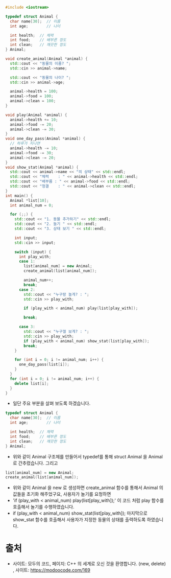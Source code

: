 ```C++
#include <iostream>

typedef struct Animal {
  char name[30];  // 이름
  int age;        // 나이

  int health;  // 체력
  int food;    // 배부른 정도
  int clean;   // 깨끗한 정도
} Animal;

void create_animal(Animal *animal) {
  std::cout << "동물의 이름? ";
  std::cin >> animal->name;

  std::cout << "동물의 나이? ";
  std::cin >> animal->age;

  animal->health = 100;
  animal->food = 100;
  animal->clean = 100;
}

void play(Animal *animal) {
  animal->health += 10;
  animal->food -= 20;
  animal->clean -= 30;
}
void one_day_pass(Animal *animal) {
  // 하루가 지나면
  animal->health -= 10;
  animal->food -= 30;
  animal->clean -= 20;
}
void show_stat(Animal *animal) {
  std::cout << animal->name << "의 상태" << std::endl;
  std::cout << "체력    : " << animal->health << std::endl;
  std::cout << "배부름 : " << animal->food << std::endl;
  std::cout << "청결    : " << animal->clean << std::endl;
}
int main() {
  Animal *list[10];
  int animal_num = 0;

  for (;;) {
    std::cout << "1. 동물 추가하기" << std::endl;
    std::cout << "2. 놀기 " << std::endl;
    std::cout << "3. 상태 보기 " << std::endl;

    int input;
    std::cin >> input;

    switch (input) {
      int play_with;
      case 1:
        list[animal_num] = new Animal;
        create_animal(list[animal_num]);

        animal_num++;
        break;
      case 2:
        std::cout << "누구랑 놀게? : ";
        std::cin >> play_with;

        if (play_with < animal_num) play(list[play_with]);

        break;

      case 3:
        std::cout << "누구껄 보게? : ";
        std::cin >> play_with;
        if (play_with < animal_num) show_stat(list[play_with]);
        break;
    }

    for (int i = 0; i != animal_num; i++) {
      one_day_pass(list[i]);
    }
  }
  for (int i = 0; i != animal_num; i++) {
    delete list[i];
  }
}
```
  * 일단 주요 부분을 살펴 보도록 하겠습니다.

```C++
typedef struct Animal {
  char name[30];  // 이름
  int age;        // 나이

  int health;  // 체력
  int food;    // 배부른 정도
  int clean;   // 깨끗한 정도
} Animal;
```

  * 위와 같이 Animal 구조체를 만들어서 typedef를 통해 struct Animal 을 Animal 로 간추렸습니다. 그리고

```C++
list[animal_num] = new Animal;
create_animal(list[animal_num]);
```
  * 위와 같이 Animal 을 new 로 생성하면 create_animal 함수를 통해서 Animal 의 값들을 초기화 해주었구요, 사용자가 놀기를 요청하면
  * 'if (play_with < animal_num) play(list[play_with]);' 이 코드 처럼 play 함수를 호출해서 놀기를 수행하였습니다.
  * if (play_with < animal_num) show_stat(list[play_with]); 마지막으로 show_stat 함수를 호출해서 사용자가 지정한 동물의 상태를 출력하도록 하였습니다.


# 출처
  * 사이트: 모두의 코드, 페이지: C++ 의 세계로 오신 것을 환영합니다. (new, delete) , 사이트: https://modoocode.com/169
